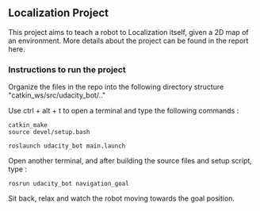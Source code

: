 ## Localization Project

This project aims to teach a robot to Localization itself, given a 2D map of an environment. More details about the project can be found in the report here.

### Instructions to run the project

Organize the files in the repo into the following directory structure "catkin_ws/src/udacity_bot/.."

Use ctrl + alt + t to open a terminal and type the following commands :
```
catkin_make
source devel/setup.bash

roslaunch udacity_bot main.launch
```
Open another terminal, and after building the source files and setup script, type :
```
rosrun udacity_bot navigation_goal
```
Sit back, relax and watch the robot moving towards the goal position.

